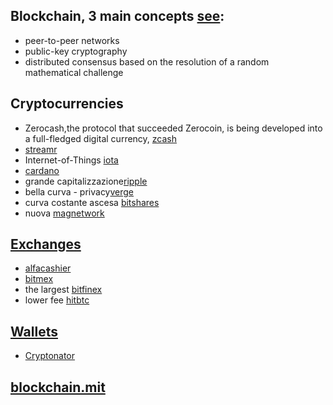 ## Blockchain, 3 main concepts [see](https://marmelab.com/blog/2016/04/28/blockchain-for-web-developers-the-theory.html): 
- peer-to-peer networks
- public-key cryptography
- distributed consensus based on the resolution of a random mathematical challenge


## Cryptocurrencies
- Zerocash,the protocol that succeeded Zerocoin, is being developed into a full-fledged digital currency, [zcash](https://z.cash/)
- [streamr](https://www.streamr.com/)
- Internet-of-Things [iota](https://iota.org/)
- [cardano](https://www.cardanohub.org)
- grande capitalizzazione[ripple](https://ripple.com/)
- bella curva - privacy[verge](https://vergecurrency.com/)
- curva costante ascesa [bitshares](https://bitshares.org/)
- nuova [magnetwork](http://magnetwork.io/)


## [Exchanges](https://getmonero.org/community/merchants/#exchanges)
- [alfacashier](https://www.alfacashier.com/buy/monero)
- [bitmex](https://www.bitmex.com/app/trade/XMRZ17)
- the largest [bitfinex](https://www.bitfinex.com/)
- lower fee [hitbtc](https://hitbtc.com/)


## [Wallets](https://www.zcashcommunity.com/wallets/)
- [Cryptonator](https://www.cryptonator.com/)

## [blockchain.mit](http://blockchain.mit.edu/)